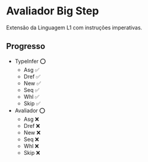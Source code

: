 # Avaliador Big Step

Extensão da Linguagem L1 com instruções imperativas.

## Progresso

- TypeInfer ⭕
  - Asg ✅ 
  - Dref ✅
  - New ✅
  - Seq ✅
  - Whl ✅
  - Skip ✅
- Avaliador ⭕
  - Asg ❌ 
  - Dref ❌
  - New ❌
  - Seq ❌
  - Whl ❌
  - Skip ❌
